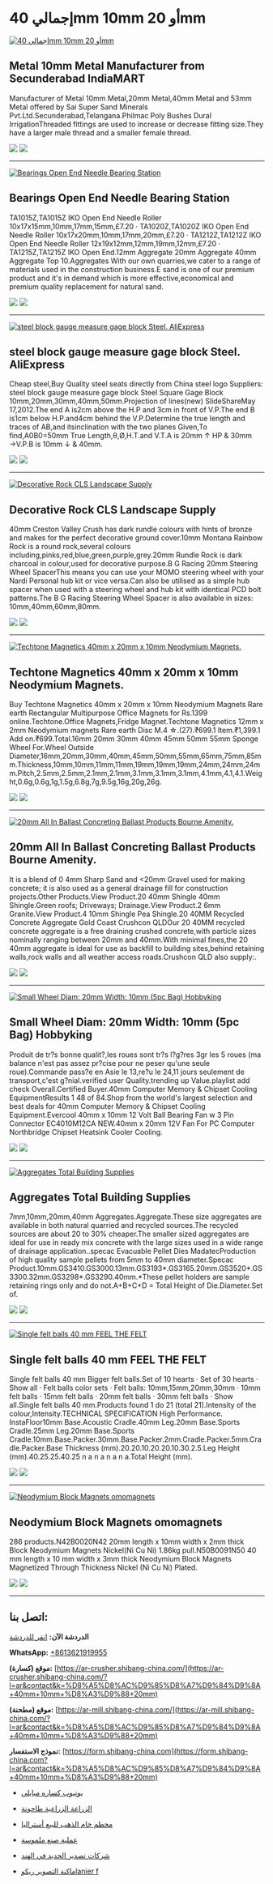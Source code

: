 # إجمالي 40mm 10mm أو 20mm

<a href="https://swt.shibang-china.com/?l=ar&img&k=%D8%A5%D8%AC%D9%85%D8%A7%D9%84%D9%8A+40mm+10mm+%D8%A3%D9%88+20mm" target="_blank">![إجمالي 40mm 10mm أو 20mm](http://static.shibang-china.com/all-800x300/1463.jpg)</a>

## Metal 10mm Metal Manufacturer from Secunderabad IndiaMART
Manufacturer of Metal 10mm Metal,20mm Metal,40mm Metal and 53mm Metal offered by Sai Super Sand Minerals Pvt.Ltd.Secunderabad,Telangana.Philmac Poly Bushes Dural IrrigationThreaded fittings are used to increase or decrease fitting size.They have a larger male thread and a smaller female thread.


<a href="https://whatsapp.shibangsoft.com/WhatsApp.php" target="_blank" title="WhatsApp">![](http://static.shibang-china.com/icon/whatsapp.png)</a> <a href="https://swt.shibang-china.com/?l=ar&icon&k=%D8%A5%D8%AC%D9%85%D8%A7%D9%84%D9%8A+40mm+10mm+%D8%A3%D9%88+20mm" target="_blank">![](http://static.shibang-china.com/icon/chat-ar.png)</a>

---

<a href="https://swt.shibang-china.com/?l=ar&img&k=%D8%A5%D8%AC%D9%85%D8%A7%D9%84%D9%8A+40mm+10mm+%D8%A3%D9%88+20mm" target="_blank">![Bearings Open End Needle Bearing Station](http://static.shibang-china.com/all-800x300/631.jpg)</a>

## Bearings Open End Needle Bearing Station
TA1015Z,TA1015Z IKO Open End Needle Roller 10x17x15mm,10mm,17mm,15mm,£7.20 &middot; TA1020Z,TA1020Z IKO Open End Needle Roller 10x17x20mm,10mm,17mm,20mm,£7.20 &middot; TA1212Z,TA1212Z IKO Open End Needle Roller 12x19x12mm,12mm,19mm,12mm,£7.20 &middot; TA1215Z,TA1215Z IKO Open End.12mm Aggregate 20mm Aggregate 40mm Aggregate Top 10.Aggregates With our own quarries,we cater to a range of materials used in the construction business.E sand is one of our premium product and it&#39;s in demand which is more effective,economical and premium quality replacement for natural sand.


<a href="https://whatsapp.shibangsoft.com/WhatsApp.php" target="_blank" title="WhatsApp">![](http://static.shibang-china.com/icon/whatsapp.png)</a> <a href="https://swt.shibang-china.com/?l=ar&icon&k=%D8%A5%D8%AC%D9%85%D8%A7%D9%84%D9%8A+40mm+10mm+%D8%A3%D9%88+20mm" target="_blank">![](http://static.shibang-china.com/icon/chat-ar.png)</a>

---

<a href="https://swt.shibang-china.com/?l=ar&img&k=%D8%A5%D8%AC%D9%85%D8%A7%D9%84%D9%8A+40mm+10mm+%D8%A3%D9%88+20mm" target="_blank">![steel block gauge measure gage block Steel. AliExpress](http://static.shibang-china.com/all-800x300/1492.jpg)</a>

## steel block gauge measure gage block Steel. AliExpress
Cheap steel,Buy Quality steel seats directly from China steel logo Suppliers: steel block gauge measure gage block Steel Square Gage Block 10mm,20mm,30mm,40mm,50mm.Projection of lines(new) SlideShareMay 17,2012.The end A is2cm above the H.P and 3cm in front of V.P.The end B is1cm below H.P.and4cm behind the V.P.Determine the true length and traces of AB,and itsinclination with the two planes Given,To find,A0B0=50mm True Length,θ,Ø,H.T.and V.T.A is 20mm ↑ HP &amp; 30mm →V.P.B is 10mm ↓ &amp; 40mm.


<a href="https://whatsapp.shibangsoft.com/WhatsApp.php" target="_blank" title="WhatsApp">![](http://static.shibang-china.com/icon/whatsapp.png)</a> <a href="https://swt.shibang-china.com/?l=ar&icon&k=%D8%A5%D8%AC%D9%85%D8%A7%D9%84%D9%8A+40mm+10mm+%D8%A3%D9%88+20mm" target="_blank">![](http://static.shibang-china.com/icon/chat-ar.png)</a>

---

<a href="https://swt.shibang-china.com/?l=ar&img&k=%D8%A5%D8%AC%D9%85%D8%A7%D9%84%D9%8A+40mm+10mm+%D8%A3%D9%88+20mm" target="_blank">![Decorative Rock CLS Landscape Supply](http://static.shibang-china.com/all-800x300/267.jpg)</a>

## Decorative Rock CLS Landscape Supply
40mm Creston Valley Crush has dark rundle colours with hints of bronze and makes for the perfect decorative ground cover.10mm Montana Rainbow Rock is a round rock,several colours including,pinks,red,blue,green,purple,grey.20mm Rundle Rock is dark charcoal in colour,used for decorative purpose.B G Racing 20mm Steering Wheel SpacerThis means you can use your MOMO steering wheel with your Nardi Personal hub kit or vice versa.Can also be utilised as a simple hub spacer when used with a steering wheel and hub kit with identical PCD bolt patterns.The B G Racing Steering Wheel Spacer is also available in sizes: 10mm,40mm,60mm,80mm.


<a href="https://whatsapp.shibangsoft.com/WhatsApp.php" target="_blank" title="WhatsApp">![](http://static.shibang-china.com/icon/whatsapp.png)</a> <a href="https://swt.shibang-china.com/?l=ar&icon&k=%D8%A5%D8%AC%D9%85%D8%A7%D9%84%D9%8A+40mm+10mm+%D8%A3%D9%88+20mm" target="_blank">![](http://static.shibang-china.com/icon/chat-ar.png)</a>

---

<a href="https://swt.shibang-china.com/?l=ar&img&k=%D8%A5%D8%AC%D9%85%D8%A7%D9%84%D9%8A+40mm+10mm+%D8%A3%D9%88+20mm" target="_blank">![Techtone Magnetics 40mm x 20mm x 10mm Neodymium Magnets.](http://static.shibang-china.com/all-800x300/87.jpg)</a>

## Techtone Magnetics 40mm x 20mm x 10mm Neodymium Magnets.
Buy Techtone Magnetics 40mm x 20mm x 10mm Neodymium Magnets Rare earth Rectangular Multipurpose Office Magnets for Rs.1399 online.Techtone.Office Magnets,Fridge Magnet.Techtone Magnetics 12mm x 2mm Neodymium magnets Rare earth Disc M.4 ☆.(27).₹699.1 Item.₹1,399.1 Add on.₹699.Total.16mm 20mm 30mm 40mm 45mm 50mm 55mm Sponge Wheel For.Wheel Outside Diameter,16mm,20mm,30mm,40mm,45mm,50mm,55mm,65mm,75mm,85mm.Thickness,10mm,10mm,11mm,11mm,19mm,19mm,19mm,24mm,24mm,24mm.Pitch,2.5mm,2.5mm,2.1mm,2.1mm,3.1mm,3.1mm,3.1mm,4.1mm,4.1,4.1.Weight,0.6g,0.6g,1g,1.5g,6.8g,7g,9.5g,16g,20g,26g.


<a href="https://whatsapp.shibangsoft.com/WhatsApp.php" target="_blank" title="WhatsApp">![](http://static.shibang-china.com/icon/whatsapp.png)</a> <a href="https://swt.shibang-china.com/?l=ar&icon&k=%D8%A5%D8%AC%D9%85%D8%A7%D9%84%D9%8A+40mm+10mm+%D8%A3%D9%88+20mm" target="_blank">![](http://static.shibang-china.com/icon/chat-ar.png)</a>

---

<a href="https://swt.shibang-china.com/?l=ar&img&k=%D8%A5%D8%AC%D9%85%D8%A7%D9%84%D9%8A+40mm+10mm+%D8%A3%D9%88+20mm" target="_blank">![20mm All In Ballast Concreting Ballast Products Bourne Amenity.](http://static.shibang-china.com/all-800x300/1227.jpg)</a>

## 20mm All In Ballast Concreting Ballast Products Bourne Amenity.
It is a blend of 0 4mm Sharp Sand and &lt;20mm Gravel used for making concrete; it is also used as a general drainage fill for construction projects.Other Products.View Product.20 40mm Shingle 40mm Shingle.Green roofs; Driveways; Drainage.View Product.2 6mm Granite.View Product.4 10mm Shingle Pea Shingle.20 40MM Recycled Concrete Aggregate Gold Coast Crushcon QLDOur 20 40MM recycled concrete aggregate is a free draining crushed concrete,with particle sizes nominally ranging between 20mm and 40mm.With minimal fines,the 20 40mm aggregate is ideal for use as backfill to building sites,behind retaining walls,rock walls and all weather access roads.Crushcon QLD also supply:.


<a href="https://whatsapp.shibangsoft.com/WhatsApp.php" target="_blank" title="WhatsApp">![](http://static.shibang-china.com/icon/whatsapp.png)</a> <a href="https://swt.shibang-china.com/?l=ar&icon&k=%D8%A5%D8%AC%D9%85%D8%A7%D9%84%D9%8A+40mm+10mm+%D8%A3%D9%88+20mm" target="_blank">![](http://static.shibang-china.com/icon/chat-ar.png)</a>

---

<a href="https://swt.shibang-china.com/?l=ar&img&k=%D8%A5%D8%AC%D9%85%D8%A7%D9%84%D9%8A+40mm+10mm+%D8%A3%D9%88+20mm" target="_blank">![Small Wheel Diam: 20mm Width: 10mm (5pc Bag) Hobbyking](http://static.shibang-china.com/all-800x300/176.jpg)</a>

## Small Wheel Diam: 20mm Width: 10mm (5pc Bag) Hobbyking
Produit de tr?s bonne qualit?,les roues sont tr?s l?g?res 3gr les 5 roues (ma balance n&#39;est pas assez pr?cise pour ne peser qu&#39;une seule roue).Commande pass?e en Asie le 13,re?u le 24,11 jours seulement de transport,c&#39;est g?nial.verified user Quality.trending up Value.playlist add check Overall.Certified Buyer.40mm Computer Memory &amp; Chipset Cooling EquipmentResults 1 48 of 84.Shop from the world&#39;s largest selection and best deals for 40mm Computer Memory &amp; Chipset Cooling Equipment.Evercool 40mm x 10mm 12 Volt Ball Bearing Fan w 3 Pin Connector EC4010M12CA NEW.40mm x 20mm 12V Fan For PC Computer Northbridge Chipset Heatsink Cooler Cooling.


<a href="https://whatsapp.shibangsoft.com/WhatsApp.php" target="_blank" title="WhatsApp">![](http://static.shibang-china.com/icon/whatsapp.png)</a> <a href="https://swt.shibang-china.com/?l=ar&icon&k=%D8%A5%D8%AC%D9%85%D8%A7%D9%84%D9%8A+40mm+10mm+%D8%A3%D9%88+20mm" target="_blank">![](http://static.shibang-china.com/icon/chat-ar.png)</a>

---

<a href="https://swt.shibang-china.com/?l=ar&img&k=%D8%A5%D8%AC%D9%85%D8%A7%D9%84%D9%8A+40mm+10mm+%D8%A3%D9%88+20mm" target="_blank">![Aggregates Total Building Supplies](http://static.shibang-china.com/all-800x300/297.jpg)</a>

## Aggregates Total Building Supplies
7mm,10mm,20mm,40mm Aggregates.Aggregate.These size aggregates are available in both natural quarried and recycled sources.The recycled sources are about 20 to 30% cheaper.The smaller sized aggregates are ideal for use in ready mix concrete with the large sizes used in a wide range of drainage application..specac Evacuable Pellet Dies MadatecProduction of high quality sample pellets from 5mm to 40mm diameter.Specac Product.10mm.GS3410.GS3000.13mm.GS3193*.GS3165.20mm.GS3520*.GS3300.32mm.GS3298*.GS3290.40mm.*These pellet holders are sample retaining rings only and do not.A+B+C+D = Total Height of Die.Diameter.Set of.


<a href="https://whatsapp.shibangsoft.com/WhatsApp.php" target="_blank" title="WhatsApp">![](http://static.shibang-china.com/icon/whatsapp.png)</a> <a href="https://swt.shibang-china.com/?l=ar&icon&k=%D8%A5%D8%AC%D9%85%D8%A7%D9%84%D9%8A+40mm+10mm+%D8%A3%D9%88+20mm" target="_blank">![](http://static.shibang-china.com/icon/chat-ar.png)</a>

---

<a href="https://swt.shibang-china.com/?l=ar&img&k=%D8%A5%D8%AC%D9%85%D8%A7%D9%84%D9%8A+40mm+10mm+%D8%A3%D9%88+20mm" target="_blank">![Single felt balls 40 mm FEEL THE FELT](http://static.shibang-china.com/all-800x300/822.jpg)</a>

## Single felt balls 40 mm FEEL THE FELT
Single felt balls 40 mm Bigger felt balls.Set of 10 hearts &middot; Set of 30 hearts &middot; Show all &middot; Felt balls color sets &middot; Felt balls: 10mm,15mm,20mm,30mm &middot; 10mm felt balls &middot; 15mm felt balls &middot; 20mm felt balls &middot; 30mm felt balls &middot; Show all.Single felt balls 40 mm.Products found 1 do 21 (total 21).Intensity of the colour,Intensity.TECHNICAL SPECIFICATION High Performance. InstaFloor10mm Base.Acoustic Cradle.40mm Leg.20mm Base.Sports Cradle.25mm Leg.20mm Base.Sports Cradle.10mm.Base.Packer.30mm.Base.Packer.2mm.Cradle.Packer.5mm.Cradle.Packer.Base Thickness (mm).20.20.10.20.20.10.30.2.5.Leg Height (mm).40.25.25.40.25 n a n a n a n a.Total Height (mm).


<a href="https://whatsapp.shibangsoft.com/WhatsApp.php" target="_blank" title="WhatsApp">![](http://static.shibang-china.com/icon/whatsapp.png)</a> <a href="https://swt.shibang-china.com/?l=ar&icon&k=%D8%A5%D8%AC%D9%85%D8%A7%D9%84%D9%8A+40mm+10mm+%D8%A3%D9%88+20mm" target="_blank">![](http://static.shibang-china.com/icon/chat-ar.png)</a>

---

<a href="https://swt.shibang-china.com/?l=ar&img&k=%D8%A5%D8%AC%D9%85%D8%A7%D9%84%D9%8A+40mm+10mm+%D8%A3%D9%88+20mm" target="_blank">![Neodymium Block Magnets omomagnets](http://static.shibang-china.com/all-800x300/652.jpg)</a>

## Neodymium Block Magnets omomagnets
286 products.N42B0020N42 20mm length x 10mm width x 2mm thick Block Neodymium Magnets Nickel(Ni Cu Ni) 1.86kg pull.N50B0091N50 40 mm length x 10 mm width x 3mm thick Neodymium Block Magnets Magnetized Through Thickness Nickel (Ni Cu Ni) Plated.

<a href="https://whatsapp.shibangsoft.com/WhatsApp.php" target="_blank" title="WhatsApp">![](http://static.shibang-china.com/icon/whatsapp.png)</a> <a href="https://swt.shibang-china.com/?l=ar&icon&k=%D8%A5%D8%AC%D9%85%D8%A7%D9%84%D9%8A+40mm+10mm+%D8%A3%D9%88+20mm" target="_blank">![](http://static.shibang-china.com/icon/chat-ar.png)</a>

---
## اتصل بنا:

**الدردشة الآن:** [انقر للدردشة](https://swt.shibang-china.com?l=ar&contact&k=%D8%A5%D8%AC%D9%85%D8%A7%D9%84%D9%8A+40mm+10mm+%D8%A3%D9%88+20mm)

**WhatsApp:**  [+8613621919955](https://whatsapp.shibangsoft.com/WhatsApp.php)

**موقع (كسارة):** [https://ar-crusher.shibang-china.com/](https://ar-crusher.shibang-china.com/?l=ar&contact&k=%D8%A5%D8%AC%D9%85%D8%A7%D9%84%D9%8A+40mm+10mm+%D8%A3%D9%88+20mm)

**موقع (مطحنة):** [https://ar-mill.shibang-china.com/](https://ar-mill.shibang-china.com/?l=ar&contact&k=%D8%A5%D8%AC%D9%85%D8%A7%D9%84%D9%8A+40mm+10mm+%D8%A3%D9%88+20mm)

**نموذج الاستفسار:** [https://form.shibang-china.com](https://form.shibang-china.com?l=ar&contact&k=%D8%A5%D8%AC%D9%85%D8%A7%D9%84%D9%8A+40mm+10mm+%D8%A3%D9%88+20mm)

* [يوتيوب كساره مبايلي](../22/%D9%8A%D9%88%D8%AA%D9%8A%D9%88%D8%A8%20%D9%83%D8%B3%D8%A7%D8%B1%D9%87%20%D9%85%D8%A8%D8%A7%D9%8A%D9%84%D9%8A.md)

* [الزراعة الزراعية طاحونة](../21/%D8%A7%D9%84%D8%B2%D8%B1%D8%A7%D8%B9%D8%A9%20%D8%A7%D9%84%D8%B2%D8%B1%D8%A7%D8%B9%D9%8A%D8%A9%20%D8%B7%D8%A7%D8%AD%D9%88%D9%86%D8%A9.md)

* [محطم خام الذهب للبيع أستراليا](../24/%D9%85%D8%AD%D8%B7%D9%85%20%D8%AE%D8%A7%D9%85%20%D8%A7%D9%84%D8%B0%D9%87%D8%A8%20%D9%84%D9%84%D8%A8%D9%8A%D8%B9%20%D8%A3%D8%B3%D8%AA%D8%B1%D8%A7%D9%84%D9%8A%D8%A7.md)

* [عملية صنع ملموسة](../25/%D8%B9%D9%85%D9%84%D9%8A%D8%A9%20%D8%B5%D9%86%D8%B9%20%D9%85%D9%84%D9%85%D9%88%D8%B3%D8%A9.md)

* [شركات تصدير الحديد في الهند](../23/%D8%B4%D8%B1%D9%83%D8%A7%D8%AA%20%D8%AA%D8%B5%D8%AF%D9%8A%D8%B1%20%D8%A7%D9%84%D8%AD%D8%AF%D9%8A%D8%AF%20%D9%81%D9%8A%20%D8%A7%D9%84%D9%87%D9%86%D8%AF.md)

* [ماكنة التصوير ريكوlanier f](../21/%D9%85%D8%A7%D9%83%D9%86%D8%A9%20%D8%A7%D9%84%D8%AA%D8%B5%D9%88%D9%8A%D8%B1%20%D8%B1%D9%8A%D9%83%D9%88lanier%20f.md)